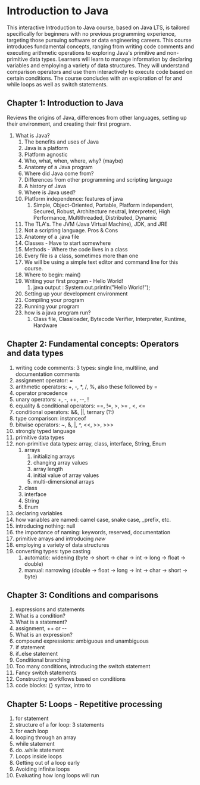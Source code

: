 
# Introduction to Java 
This interactive Introduction to Java course, based on Java LTS, is tailored specifically for beginners with no previous programming experience, targeting those pursuing software or data engineering careers. This course introduces fundamental concepts, ranging from writing code comments and executing arithmetic operations to exploring Java's primitive and non-primitive data types. Learners will learn to manage information by declaring variables and employing a variety of data structures. They will understand comparison operators and use them interactively to execute code based on certain conditions. The course concludes with an exploration of for and while loops as well as switch statements.

## Chapter 1: Introduction to Java
Reviews the origins of Java, differences from other languages, setting up their environment, and creating their first program. 

1. What is Java?
   1. The benefits and uses of Java
   2. Java is a platform
   3. Platform agnostic
   4. Who, what, when, where, why? (maybe)
   5. Anatomy of a Java program
   6. Where did Java come from?
   7. Differences from other programming and scripting language
   8. A history of Java
   9. Where is Java used?
   10. Platform independence: features of java
       1. Simple, Object-Oriented, Portable, Platform independent, Secured, Robust, Architecture neutral, Interpreted, High Performance, Multithreaded, Distributed, Dynamic
   11. The TLA's. The JVM (Java Virtual Machine), JDK, and JRE
   12. Not a scripting language. Pros & Cons
   13. Anatomy of a .java file
   14. Classes - Have to start somewhere
   15. Methods - Where the code lives in a class
   16. Every file is a class, sometimes more than one
   17. We will be using a simple text editor and command line for this course.
   18. Where to begin: main()
   19. Writing your first program - Hello World!
       1. java output : System.out.println("Hello World!");
   20. Setting up your development environment
   21. Compiling your program
   22. Running your program
   23. how is a java program run?
       1. Class file, Classloader, Bytecode Verifier, Interpreter, Runtime, Hardware

## Chapter 2: Fundamental concepts: Operators and data types
   1. writing code comments: 3 types: single line, multiline, and documentation comments
   2. assignment operator: =
   3. arithmetic operators: +, -, *, /, %, also these followed by =
   4. operator precedence
   5. unary operators: +, -, ++, --, !
   6. equality & conditional operators: ==, !=, >, >= , <, <=
   7. conditional operators: &&, ||, ternary (?:)
   8. type comparison: instanceof
   9. bitwise operators: ~, &, |, ^, <<, >>, >>>
   10. strongly typed language
   11. primitive data types
   12. non-primitive data types: array, class, interface, String, Enum
       1. arrays
          1. initializing arrays
          2. changing array values
          3. array length
          4. initial value of array values
          5. multi-dimensional arrays
       2. class 
       3. interface
       4. String
       5. Enum
   13. declaring variables
   14. how variables are named: camel case, snake case, _prefix, etc.
   15. introducing nothing: null
   16. the importance of naming: keywords, reserved, documentation
   17. primitive arrays and introducing _new_
   18. employing a variety of data structures
   19. converting types: type casting
       1. automatic: widening (byte -> short -> char -> int -> long -> float -> double)
       2. manual: narrowing (double -> float -> long -> int -> char -> short -> byte)

## Chapter 3: Conditions and comparisons
   1. expressions and statements
   2. What is a condition?
   3. What is a statement?
   4. assignment, ++ or --
   5. What is an expression?
   6. compound expressions: ambiguous and unambiguous
   7. if statement
   8. if..else statement
   9. Conditional branching
   10. Too many conditions, introducing the switch statement
   11. Fancy switch statements
   12. Constructing workflows based on conditions
   13. code blocks: {} syntax, intro to

## Chapter 5: Loops - Repetitive processing
   1. for statement
   2. structure of a for loop: 3 statements
   3. for each loop
   4. looping through an array
   5. while statement
   6. do..while statement
   7. Loops inside loops
   8. Getting out of a loop early
   9. Avoiding infinite loops
   10. Evaluating how long loops will run